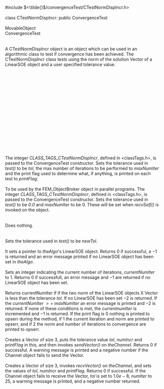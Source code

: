 \
\#include $<\tilde{}$/convergenceTest/CTestNormDispIncr.h$>$\
\
class CTestNormDispIncr: public ConvergenceTest\
\
MovableObject\
ConvergenceTest\
\
\
A CTestNormDispIncr object is an object which can be used in an
algorithmic class to test if convergence has been achieved. The
CTestNormDispIncr class tests using the norm of the solution Vector of a
LinearSOE object and a user specified tolerance value.\
\
\
\
\
\
\
\
\
\
\
\
\
\
\
\
\
\
The integer *CLASS_TAGS_CTestNormDispIncr*, defined in
$<$classTags.h$>$, is passed to the ConvergenceTest constructor. Sets
the tolerance used in *test()* to be *tol*, the max number of iterations
to be performed to *maxNumIter* and the print flag used to determine
what, if anything, is printed on each test to *printFlag*.\
\
To be used by the FEM_ObjectBroker object in parallel programs. The
integer *CLASS_TAGS_CTestNormDispIncr*, defined in $<$classTags.h$>$, is
passed to the ConvergenceTest constructor. Sets the tolerance used in
*test()* to be *0.0* and *maxNumIter* to be $0$. These will be set when
*recvSelf()* is invoked on the object.\
\
\
Does nothing.\
\
\
Sets the tolerance used in *test()* to be *newTol*.\
\
It sets a pointer to *theAlgo*'s LinearSOE object. Returns $0$ if
successful, a $-1$ is returned and an error message printed if no
LinearSOE object has been set in *theAlgo*.\
\
Sets an integer indicating the current number of iterations,
*currentNumIter* to $1$. Returns $0$ if successfull, an error message
and $-1$ are returned if no LinearSOE object has been set.\
\
Returns currentNumIter if if the two norm of the LinearSOE objects X
Vector is less than the tolerance *tol*. If no LinearSOE has been set
$-2$ is returned. If the *currentNumIter* $>=$ *maxNumIter* an error
message is printed and $-2$ is returned. If none of these conditions is
met, the *currentnumIter* is incremented and $-1$ is returned. If the
print flag is $0$ nothing is printed to opserr during the method, if $1$
the current iteration and norm are printed to opserr, and if $2$ the
norm and number of iterations to convergence are printed to opserr.\
\
Creates a Vector of size 3, puts the tolerance value *tol*, *numIncr*
and *printFlag* in this, and then invokes *sendVector()* on
*theChannel*. Returns $0$ if successful. A warning message is printed
and a negative number if the Channel object fails to send the Vector.\
\
Creates a Vector of size 3, invokes *recvVector()* on *theChannel*, and
sets the values of *tol*, *numIncr* and *printFlag*. Returns $0$ if
successful. If the Channel object fails to receive the Vector, *tol* is
set to $1.0e-8$, *numIter* to $25$, a warning message is printed, and a
negative number returned.
